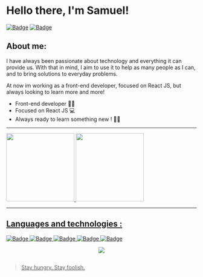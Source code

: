 # Hello there, I'm Samuel!  


  
[![Badge](https://img.shields.io/badge/LinkedIn-0077B5?style=for-the-badge&logo=linkedin&logoColor=white)](https://www.linkedin.com/in/samuel-ribeiro-507386173/)
[![Badge](https://img.shields.io/badge/Gmail-D14836?style=for-the-badge&logo=gmail&logoColor=white)](mailto:samuelrrsouza@gmail.com)
  
## About me:

I have always been passionate about technology and everything it can provide us. With that in mind, I aim to use it to help as many people as I can, and to bring solutions to everyday problems.

At now im working as a front-end developer, focused on React JS, but always looking to learn more and more!

- Front-end developer 🦸‍♂️
- Focused on React JS 💻
- Always ready to learn something new ! 🚀🌖

***

<div>
  <a href="https://github.com/samuelrrs">
  <img height="180em" src="https://github-readme-stats.vercel.app/api?username=samuelrrs&show_icons=true&theme=dracula&include_all_commits=true&count_private=true"/>
  <img height="180em" src="https://github-readme-stats.vercel.app/api/top-langs/?username=samuelrrs&layout=compact&langs_count=16&theme=dracula"/>
<div>

***
## Languages and technologies : 

![Badge](https://img.shields.io/badge/-ReactJs-61DAFB?logo=react&logoColor=white&style=for-the-badge)
![Badge](https://img.shields.io/badge/JavaScript-F7DF1E?style=for-the-badge&logo=javascript&logoColor=black)
![Badge](https://img.shields.io/badge/HTML5-E34F26?style=for-the-badge&logo=html5&logoColor=white)
![Badge](https://img.shields.io/badge/CSS3-1572B6?style=for-the-badge&logo=css3&logoColor=white)
![Badge](https://img.shields.io/badge/Git-F05032?style=for-the-badge&logo=Git&logoColor=white)

<div align="center">
<img src="https://thumbs.gfycat.com/SardonicInsubstantialApisdorsatalaboriosa-max-1mb.gif" >
</div>


##

> Stay hungry. Stay foolish.
> 
